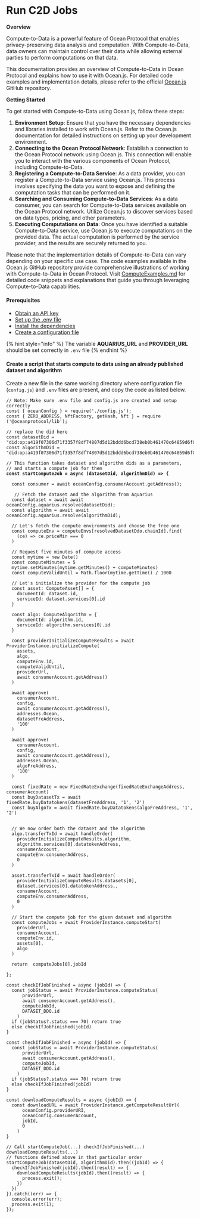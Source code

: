 # Run C2D Jobs

**Overview**

Compute-to-Data is a powerful feature of Ocean Protocol that enables privacy-preserving data analysis and computation. With Compute-to-Data, data owners can maintain control over their data while allowing external parties to perform computations on that data.&#x20;

This documentation provides an overview of Compute-to-Data in Ocean Protocol and explains how to use it with Ocean.js. For detailed code examples and implementation details, please refer to the official [Ocean.js](https://github.com/oceanprotocol/ocean.js) GitHub repository.

**Getting Started**

To get started with Compute-to-Data using Ocean.js, follow these steps:

1. **Environment Setup**: Ensure that you have the necessary dependencies and libraries installed to work with Ocean.js. Refer to the Ocean.js documentation for detailed instructions on setting up your development environment.
2. **Connecting to the Ocean Protocol Network**: Establish a connection to the Ocean Protocol network using Ocean.js. This connection will enable you to interact with the various components of Ocean Protocol, including Compute-to-Data.
3. **Registering a Compute-to-Data Service**: As a data provider, you can register a Compute-to-Data service using Ocean.js. This process involves specifying the data you want to expose and defining the computation tasks that can be performed on it.
4. **Searching and Consuming Compute-to-Data Services**: As a data consumer, you can search for Compute-to-Data services available on the Ocean Protocol network. Utilize Ocean.js to discover services based on data types, pricing, and other parameters.
5. **Executing Computations on Data**: Once you have identified a suitable Compute-to-Data service, use Ocean.js to execute computations on the provided data. The actual computation is performed by the service provider, and the results are securely returned to you.

Please note that the implementation details of Compute-to-Data can vary depending on your specific use case. The code examples available in the Ocean.js GitHub repository provide comprehensive illustrations of working with Compute-to-Data in Ocean Protocol. Visit [ComputeExamples.md](https://github.com/oceanprotocol/ocean.js/blob/main/ComputeExamples.md) for detailed code snippets and explanations that guide you through leveraging Compute-to-Data capabilities.

#### Prerequisites

* [Obtain an API key](broken-reference)
* [Set up the .env file](broken-reference)
* [Install the dependencies](broken-reference)
* [Create a configuration file](configuration.md)

{% hint style="info" %}
The variable **AQUARIUS\_URL** and **PROVIDER\_URL** should be set correctly in `.env` file
{% endhint %}

#### Create a script that starts compute to data using an already published dataset and algorithm

Create a new file in the same working directory where configuration file (`config.js`) and `.env` files are present, and copy the code as listed below.

<pre class="language-javascript" data-overflow="wrap"><code class="lang-javascript">// Note: Make sure .env file and config.js are created and setup correctly
const { oceanConfig } = require('./config.js');
const { ZERO_ADDRESS, NftFactory, getHash, Nft } = require ('@oceanprotocol/lib');

// replace the did here
const datasetDid = "did:op:a419f07306d71f3357f8df74807d5d12bddd6bcd738eb0b461470c64859d6f0f";
const algorithmDid = "did:op:a419f07306d71f3357f8df74807d5d12bddd6bcd738eb0b461470c64859d6f0f";

// This function takes dataset and algorithm dids as a parameters,
// and starts a compute job for them
<strong>const startComputeJob = async (datasetDid, algorithmDid) => {
</strong>  
  const consumer = await oceanConfig.consumerAccount.getAddress();
  
   // Fetch the dataset and the algorithm from Aquarius
  const dataset = await await oceanConfig.aquarius.resolve(datasetDid);
  const algorithm = await await oceanConfig.aquarius.resolve(algorithmDid);
  
  // Let's fetch the compute environments and choose the free one
  const computeEnv = computeEnvs[resolvedDatasetDdo.chainId].find(
    (ce) => ce.priceMin === 0
  )
  
  // Request five minutes of compute access
  const mytime = new Date()
  const computeMinutes = 5
  mytime.setMinutes(mytime.getMinutes() + computeMinutes)
  const computeValidUntil = Math.floor(mytime.getTime() / 1000
  
  // Let's initialize the provider for the compute job
  const asset: ComputeAsset[] = {
    documentId: dataset.id,
    serviceId: dataset.services[0].id
  }

  const algo: ComputeAlgorithm = {
    documentId: algorithm.id,
    serviceId: algorithm.services[0].id
  }
  
  const providerInitializeComputeResults = await ProviderInstance.initializeCompute(
    assets,
    algo,
    computeEnv.id,
    computeValidUntil,
    providerUrl,
    await consumerAccount.getAddress()
  )
  
  await approve(
    consumerAccount,
    config,
    await consumerAccount.getAddress(),
    addresses.Ocean,
    datasetFreAddress,
    '100'
  )
  
  await approve(
    consumerAccount,
    config,
    await consumerAccount.getAddress(),
    addresses.Ocean,
    algoFreAddress,
    '100'
  )
    
  const fixedRate = new FixedRateExchange(fixedRateExchangeAddress, consumerAccount)
  const buyDatasetTx = await fixedRate.buyDatatokens(datasetFreAddress, '1', '2')
  const buyAlgoTx = await fixedRate.buyDatatokens(algoFreAddress, '1', '2')
 
  
  // We now order both the dataset and the algorithm
  algo.transferTxId = await handleOrder(
    providerInitializeComputeResults.algorithm,
    algorithm.services[0].datatokenAddress,
    consumerAccount,
    computeEnv.consumerAddress,
    0
  )
  
  asset.transferTxId = await handleOrder(
    providerInitializeComputeResults.datasets[0],
    dataset.services[0].datatokenAddress,,
    consumerAccount,
    computeEnv.consumerAddress,
    0
  )
  
  // Start the compute job for the given dataset and algorithm
  const computeJobs = await ProviderInstance.computeStart(
    providerUrl,
    consumerAccount,
    computeEnv.id,
    assets[0],
    algo
  )
  
  return  computeJobs[0].jobId
  
};

const checkIfJobFinished = async (jobId) => {
  const jobStatus = await ProviderInstance.computeStatus(
      providerUrl,
      await consumerAccount.getAddress(),
      computeJobId,
      DATASET_DDO.id
    )
  if (jobStatus?.status === 70) return true
  else checkIfJobFinished(jobId)
}

const checkIfJobFinished = async (jobId) => {
  const jobStatus = await ProviderInstance.computeStatus(
      providerUrl,
      await consumerAccount.getAddress(),
      computeJobId,
      DATASET_DDO.id
    )
  if (jobStatus?.status === 70) return true
  else checkIfJobFinished(jobId)
}

const downloadComputeResults = async (jobId) => {
  const downloadURL = await ProviderInstance.getComputeResultUrl(
      oceanConfig.providerURI,
      oceanConfig.consumerAccount,
      jobId,
      0
    )
}

// Call startComputeJob(...) checkIfJobFinished(...) downloadComputeResults(...)
// functions defined above in that particular order 
startComputeJob(datasetDid, algorithmDid).then((jobId) => {
  checkIfJobFinished(jobId).then((result) => {
    downloadComputeResults(jobId).then((result) => {
      process.exit();
    })
  })
}).catch((err) => {
  console.error(err);
  process.exit(1);
});
</code></pre>

